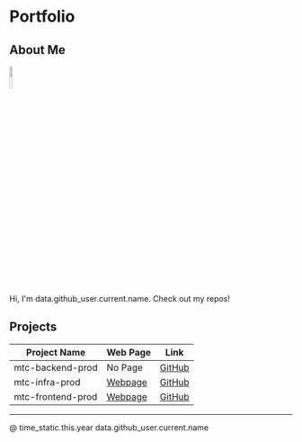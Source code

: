 # Portfolio

## About Me

<img src="data.github_user.current.avatar_url" style="width: 10%; height: auto;">

Hi, I'm data.github_user.current.name. Check out my repos!

## Projects

| Project Name      | Web Page                                                          | Link                                                             |
|-------------------|-------------------------------------------------------------------|------------------------------------------------------------------|
| mtc-backend-prod  | No Page                                                           | [GitHub](https://github.com/danielsepulvida/mtc-backend-prod)    |
| mtc-infra-prod    | [Webpage](https://danielsepulvida.github.io/mtc-infra-prod/)      | [GitHub](https://github.com/danielsepulvida/mtc-infra-prod)      |
| mtc-frontend-prod | [Webpage](https://danielsepulvida.github.io/mtc-frontend-prod/)   | [GitHub](https://github.com/danielsepulvida/mtc-frontend-prod)   |

---

@ time_static.this.year data.github_user.current.name